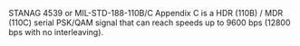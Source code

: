 STANAG 4539 or MIL-STD-188-110B/C Appendix C is a HDR (110B) / MDR (110C) serial PSK/QAM signal that can reach speeds up to 9600 bps (12800 bps with no interleaving).